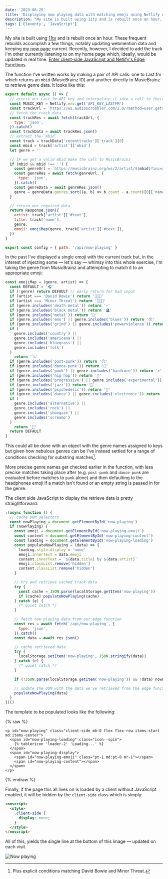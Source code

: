 ```yaml
---
date: '2023-08-25'
title: 'Displaying now playing data with matching emoji using Netlify edge functions and Eleventy'
description: "My site is built using 11ty and is rebuilt once an hour. These frequent rebuilds accomplish a few things, notably updating webmention data and keeping my now page current."
tags: ['Eleventy', 'JavaScript']
---
```


My site is built using [11ty](https://www.11ty.dev) and is rebuilt once an hour. These frequent rebuilds accomplish a few things, notably updating webmention data and keeping [my now page](https://coryd.dev/now/) current. Recently, however, I decided to add the track I'm other currently listening to on my home page which, ideally, would be updated in real time. [Enter client-side JavaScript and Netlify's Edge Functions](https://docs.netlify.com/edge-functions/overview/).<!-- excerpt -->

The function I've written works by making a pair of API calls: one to Last.fm which returns an `mbid` (MusicBrainz ID) and another directly to MusicBrainz to retrieve genre data. It looks like this:

```javascript
export default async () => {
  // access our Last.fm API key and interpolate it into a call to their recent tracks endpoint
  const MUSIC_KEY = Netlify.env.get('API_KEY_LASTFM')
  const trackUrl = `https://ws.audioscrobbler.com/2.0/?method=user.getrecenttracks&user=coryd_&api_key=${MUSIC_KEY}&limit=1&format=json`
  // fetch the track data
  const trackRes = await fetch(trackUrl, {
    type: 'json',
  }).catch()
  const trackData = await trackRes.json()
  // extract the `mbid`
  const track = trackData['recenttracks']['track'][0]
  const mbid = track['artist']['mbid']
  let genre = ''

  // IF we get a valid mbid make the call to MusicBrainz
  if (mbid && mbid !== '') {
    const genreUrl = `https://musicbrainz.org/ws/2/artist/${mbid}?inc=aliases+genres&fmt=json`
    const genreRes = await fetch(genreUrl, {
      type: 'json',
    }).catch()
    const genreData = await genreRes.json()
    genre = genreData.genres.sort((a, b) => b.count - a.count)[0]['name']
  }

  // return our required data
  return Response.json({
    artist: track['artist']['#text'],
    title: track['name'],
    genre,
    emoji: emojiMap(genre, track['artist']['#text']),
  })
}

export const config = { path: '/api/now-playing' }
```

In the past I've displayed a single emoji with the current track but, in the interest of injecting some — let's say — whimsy into this whole exercise, I'm taking the genre from MusicBrainz and attempting to match it to an appropriate emoji:

```javascript
const emojiMap = (genre, artist) => {
  const DEFAULT = '🎧'
  if (!genre) return DEFAULT // early return for bad input
  if (artist === 'David Bowie') return '👨🏻‍🎤'
  if (artist === 'Minor Threat') return '👨🏻‍🦲'
  if (genre.includes('death metal')) return '💀'
  if (genre.includes('black metal')) return '🪦'
  if (genre.includes('metal')) return '🤘'
  if (genre.includes('emo') || genre.includes('blues')) return '😢'
  if (genre.includes('grind') || genre.includes('powerviolence')) return '🫨'
  if (
    genre.includes('country') ||
    genre.includes('americana') ||
    genre.includes('bluegrass') ||
    genre.includes('folk')
  )
    return '🪕'
  if (genre.includes('post-punk')) return '😔'
  if (genre.includes('dance-punk')) return '🪩'
  if (genre.includes('punk') || genre.includes('hardcore')) return '✊'
  if (genre.includes('hip hop')) return '🎤'
  if (genre.includes('progressive') || genre.includes('experimental')) return '🤓'
  if (genre.includes('jazz')) return '🎺'
  if (genre.includes('psychedelic')) return '💊'
  if (genre.includes('dance') || genre.includes('electronic')) return '💻'
  if (
    genre.includes('alternative') ||
    genre.includes('rock') ||
    genre.includes('shoegaze') ||
    genre.includes('screamo')
  )
    return '🎸'
  return DEFAULT
}
```

This could all be done with an object with the genre names assigned to keys but given how nebulous genres can be I've instead settled for a range of conditions checking for substring matches[^1].

More precise genre names get checked earlier in the function, with less precise matches taking place after (e.g. `post-punk` and `dance-punk` are evaluated before matches to `punk` alone) and then defaulting to the headphones emoji if a match isn't found or an empty string is passed in for the genre.

The client side JavaScript to display the retrieve data is pretty straightforward:

```javascript
;(async function () {
  // cache DOM selectors
  const nowPlaying = document.getElementById('now-playing')
  if (nowPlaying) {
    const emoji = document.getElementById('now-playing-emoji')
    const content = document.getElementById('now-playing-content')
    const loading = document.getElementById('now-playing-loading')
    const populateNowPlaying = (data) => {
      loading.style.display = 'none'
      emoji.innerText = data.emoji
      content.innerText = `${data.title} by ${data.artist}`
      emoji.classList.remove('hidden')
      content.classList.remove('hidden')
    }

    // try and retrieve cached track data
    try {
      const cache = JSON.parse(localStorage.getItem('now-playing'))
      if (cache) populateNowPlaying(cache)
    } catch (e) {
      /* quiet catch */
    }

    // fetch now playing data from our edge function
    const res = await fetch('/api/now-playing', {
      type: 'json',
    }).catch()
    const data = await res.json()

    // cache retrieved data
    try {
      localStorage.setItem('now-playing', JSON.stringify(data))
    } catch (e) {
      /* quiet catch */
    }

    if (!JSON.parse(localStorage.getItem('now-playing')) && !data) nowPlaying.remove()

    // update the DOM with the data we've retrieved from the edge function
    populateNowPlaying(data)
  }
})()
```

The template to be populated looks like the following:

{% raw %}

```liquid
<p id="now-playing" class="client-side mb-0 flex flex-row items-start md:items-center">
  <span id="now-playing-loading" class="icon--spin">
    {% tablericon 'loader-2' 'Loading...' %}
  </span>
  <span id="now-playing-display">
    <span id="now-playing-emoji" class="pt-1 md:pt-0 mr-1"></span>
    <span id="now-playing-content"></span>
  </span>
</p>
```

{% endraw %}

Finally, if the page this all lives on is loaded by a client without JavaScript enabled, it will be hidden by the `client-side` class which is simply:

```html
<noscript>
  <style>
    .client-side {
      display: none;
    }
  </style>
</noscript>
```

All of this, yields the single line at the bottom of this image — updated on each visit.

<img src="https://cdn.coryd.dev/blog/now-playing.jpg" alt="Now playing" class="image__banner" />

[^1]: Plus explicit conditions matching David Bowie and Minor Threat.
